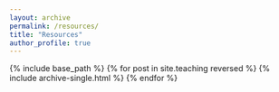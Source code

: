 ```yaml
---
layout: archive
permalink: /resources/
title: "Resources"
author_profile: true
---
```


{% include base_path %}
{% for post in site.teaching reversed %}
  {% include archive-single.html %}
{% endfor %}

